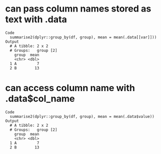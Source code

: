 # can pass column names stored as text with .data

    Code
      summarise2(dplyr::group_by(df, group), mean = mean(.data[[var]]))
    Output
      # A tibble: 2 x 2
      # Groups:   group [2]
        group  mean
        <chr> <dbl>
      1 A         7
      2 B        13

# can access column name with .data$col_name

    Code
      summarise2(dplyr::group_by(df, group), mean = mean(.data$value))
    Output
      # A tibble: 2 x 2
      # Groups:   group [2]
        group  mean
        <chr> <dbl>
      1 A         7
      2 B        13

